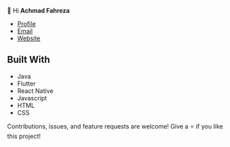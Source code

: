 👋 Hi
**Achmad Fahreza**

- [Profile](https://github.com/achreza "Achmad Fahreza")
- [Email](mailto:achmadfahreza950@gmail.com?subject=Hi% "Hi!")
- [Website](https://achreza.github.io/Rz-Web "Welcome")

## Built With

- Java
- Flutter
- React Native
- Javascript
- HTML
- CSS

Contributions, issues, and feature requests are welcome!
Give a ⭐️ if you like this project!




<!---
achreza/achreza is a ✨ special ✨ repository because its `README.md` (this file) appears on your GitHub profile.
You can click the Preview link to take a look at your changes.
--->
